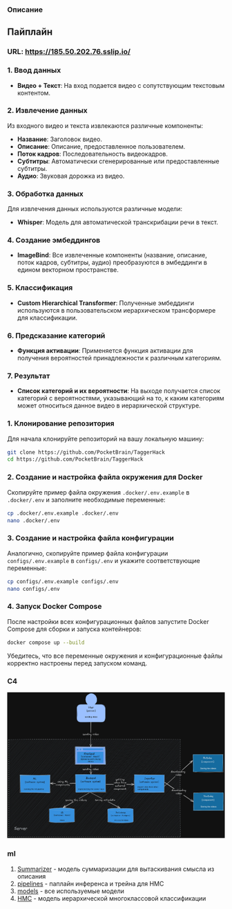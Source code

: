 ### Описание

## Пайплайн
### URL: https://185.50.202.76.sslip.io/
### 1. Ввод данных
- **Видео + Текст**: На вход подается видео с сопутствующим текстовым контентом.

### 2. Извлечение данных
Из входного видео и текста извлекаются различные компоненты:
- **Название**: Заголовок видео.
- **Описание**: Описание, предоставленное пользователем.
- **Поток кадров**: Последовательность видеокадров.
- **Субтитры**: Автоматически сгенерированные или предоставленные субтитры.
- **Аудио**: Звуковая дорожка из видео.

### 3. Обработка данных
Для извлечения данных используются различные модели:
- **Whisper**: Модель для автоматической транскрибации речи в текст.

### 4. Создание эмбеддингов
- **ImageBind**: Все извлеченные компоненты (название, описание, поток кадров, субтитры, аудио) преобразуются в эмбеддинги в едином векторном пространстве.

### 5. Классификация
- **Custom Hierarchical Transformer**: Полученные эмбеддинги используются в пользовательском иерархическом трансформере для классификации.

### 6. Предсказание категорий
- **Функция активации**: Применяется функция активации для получения вероятностей принадлежности к различным категориям.

### 7. Результат
- **Список категорий и их вероятности**: На выходе получается список категорий с вероятностями, указывающий на то, к каким категориям может относиться данное видео в иерархической структуре.

### 1. Клонирование репозитория

Для начала клонируйте репозиторий на вашу локальную машину:

```bash
git clone https://github.com/PocketBrain/TaggerHack
cd https://github.com/PocketBrain/TaggerHack
```

### 2. Создание и настройка файла окружения для Docker

Скопируйте пример файла окружения `.docker/.env.example` в `.docker/.env` и заполните необходимые переменные:

```bash
cp .docker/.env.example .docker/.env
nano .docker/.env
```

### 3. Создание и настройка файла конфигурации

Аналогично, скопируйте пример файла конфигурации `configs/.env.example` в `configs/.env` и укажите соответствующие переменные:

```bash
cp configs/.env.example configs/.env
nano configs/.env
```

### 4. Запуск Docker Compose

После настройки всех конфигурационных файлов запустите Docker Compose для сборки и запуска контейнеров:

```bash
docker compose up --build
```

Убедитесь, что все переменные окружения и конфигурационные файлы корректно настроены перед запуском команд.

### C4
![c4](./.assets/с4.png)

### ml
1. [Summarizer](./ml/summarizer) - модель суммаризации для вытаскивания смысла из описания
2. [pipelines](./ml/pipilines) - паплайн инференса и трейна для HMC
3. [models](./ml/models) - все используемые модели
4. [HMC](./ml/HMC) - модель иерархической многоклассовой классификации
